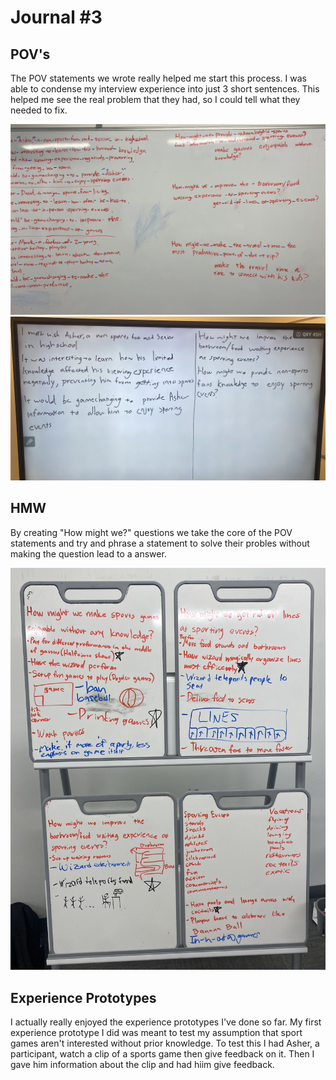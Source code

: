 # Journal #3

## POV's
The POV statements we wrote really helped me start this process. I was able to condense my interview experience into just 3 short sentences. This helped me see the real problem that they had, so I could tell what they needed to fix. 

![Voices Poster](/img/POV1.png)
![Voices Poster](/img/POV2.png)

## HMW
By creating "How might we?" questions we take the core of the POV statements and try and phrase a statement to solve their probles without making the question lead to a answer. 

![Voices Poster](/img/HMW.png)

## Experience Prototypes
I actually really enjoyed the experience prototypes I've done so far. My first experience prototype I did was meant to test my assumption that sport games aren't interested without prior knowledge. To test this I had Asher, a participant, watch a clip of a sports game then give feedback on it. Then I gave him information about the clip and had hiim give feedback. 
